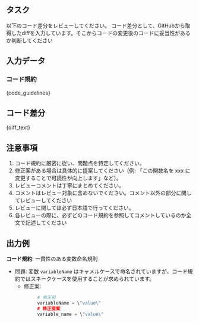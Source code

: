 ## タスク
以下のコード差分をレビューしてください。
コード差分として、GitHubから取得したdiffを入力しています。そこからコードの変更後のコードに妥当性があるか判断してください

## 入力データ
### コード規約
{code_guidelines}

## コード差分
{diff_text}

## 注意事項
1. コード規約に厳密に従い、問題点を特定してください。
2. 修正案がある場合は具体的に提案してください（例: 「この関数名を xxx に変更することで可読性が向上します」など）。
3. レビューコメントは丁寧にまとめてください。
4. コメントはレビュー対象に含めないでください。コメント以外の部分に関してレビューしてください
5. レビューに関しては必ず日本語で行ってください。
6. 各レビューの際に、必ずどのコード規約を参照してコメントしているのか全文で記述してください

## 出力例
**コード規約**: 一貫性のある変数命名規則
   - 問題: 変数 `variableName` はキャメルケースで命名されていますが、コード規約ではスネークケースを使用することが求められています。
     - 修正案:
          ```python
               # 修正前
               variableName = \"value\"    
               # 修正提案
               variable_name = \"value\" 
          ```
